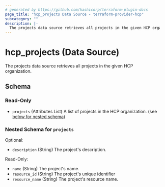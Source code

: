 ```yaml
---
# generated by https://github.com/hashicorp/terraform-plugin-docs
page_title: "hcp_projects Data Source - terraform-provider-hcp"
subcategory: ""
description: |-
  The projects data source retrieves all projects in the given HCP organization.
---
```


# hcp_projects (Data Source)

The projects data source retrieves all projects in the given HCP organization.



<!-- schema generated by tfplugindocs -->
## Schema

### Read-Only

- `projects` (Attributes List) A list of projects in the HCP organization. (see [below for nested schema](#nestedatt--projects))

<a id="nestedatt--projects"></a>
### Nested Schema for `projects`

Optional:

- `description` (String) The project's description.

Read-Only:

- `name` (String) The project's name.
- `resource_id` (String) The project's unique identifier
- `resource_name` (String) The project's resource name.
